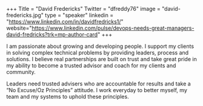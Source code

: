 +++
Title = "David Fredericks"
Twitter = "dfreddy76"
image = "david-fredericks.jpg"
type = "speaker"
linkedin = "https://www.linkedin.com/in/davidfredricks1/"
website="https://www.linkedin.com/pulse/devops-needs-great-managers-david-fredricks?trk=mp-author-card"
+++

I am passionate about growing and developing people. I support my clients in solving complex technical problems by providing leaders, process and solutions. I believe real partnerships are built on trust and take great pride in my ability to become a trusted advisor and coach for my clients and community.

Leaders need trusted advisers who are accountable for results and take a “No Excuse/Oz Principles” attitude. I work everyday to better myself, my team and my systems to uphold these principles.
